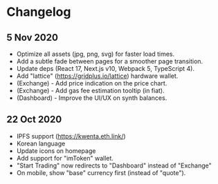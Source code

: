# Changelog

## 5 Nov 2020

- Optimize all assets (jpg, png, svg) for faster load times.
- Add a subtle fade between pages for a smoother page transition.
- Update deps (React 17, Next.js v10, Webpack 5, TypeScript 4).
- Add "lattice" (https://gridplus.io/lattice) hardware wallet.
- (Exchange) - Add price indication on the price chart.
- (Exchange) - Add gas fee estimation tooltip (in fiat).
- (Dashboard) - Improve the UI/UX on synth balances.

## 22 Oct 2020

- IPFS support (https://kwenta.eth.link/)
- Korean language
- Update icons on homepage
- Add support for "imToken" wallet.
- "Start Trading" now redirects to "Dashboard" instead of "Exchange"
- On mobile, show "base" currency first (instead of "quote").

